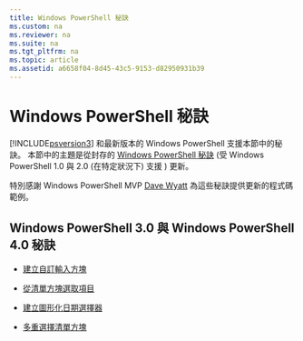 ```yaml
---
title: Windows PowerShell 秘訣
ms.custom: na
ms.reviewer: na
ms.suite: na
ms.tgt_pltfrm: na
ms.topic: article
ms.assetid: a6658f04-8d45-43c5-9153-d82950931b39
---
```

# Windows PowerShell 秘訣
[!INCLUDE[psversion3](../Token/psversion3_md.md)] 和最新版本的 Windows PowerShell 支援本節中的秘訣。 本節中的主題是從封存的 [Windows PowerShell 秘訣](http://technet.microsoft.com/library/hh848797.aspx) (受 Windows PowerShell 1.0 與 2.0 (在特定狀況下) 支援 ) 更新。

特別感謝 Windows PowerShell MVP [Dave Wyatt](http://mvp.microsoft.com/mvp/Dave%20Wyatt-5000730) 為這些秘訣提供更新的程式碼範例。

## Windows PowerShell 3.0 與 Windows PowerShell 4.0 秘訣

-   [建立自訂輸入方塊](../Topic/Creating-a-Custom-Input-Box.md)

-   [從清單方塊選取項目](../Topic/Selecting-Items-from-a-List-Box.md)

-   [建立圖形化日期選擇器](../Topic/Creating-a-Graphical-Date-Picker.md)

-   [多重選擇清單方塊](../Topic/Multiple-selection-List-Boxes.md)



<!--HONumber=Apr16_HO1-->


